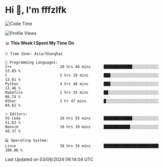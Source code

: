 # Hi 👋, I'm fffzlfk

<!--START_SECTION:waka-->
![Code Time](http://img.shields.io/badge/Code%20Time-862%20hrs%2042%20mins-blue)

![Profile Views](http://img.shields.io/badge/Profile%20Views-0-blue)

📊 **This Week I Spent My Time On** 

```text
🕑︎ Time Zone: Asia/Shanghai

💬 Programming Languages: 
C++                      20 hrs 46 mins      █████████████░░░░░░░░░░░░   53.85 % 
C                        5 hrs 19 mins       ███░░░░░░░░░░░░░░░░░░░░░░   13.81 % 
Python                   4 hrs 48 mins       ███░░░░░░░░░░░░░░░░░░░░░░   12.46 % 
Makefile                 2 hrs 35 mins       ██░░░░░░░░░░░░░░░░░░░░░░░   06.74 % 
Other                    1 hr 47 mins        █░░░░░░░░░░░░░░░░░░░░░░░░   04.62 % 

🔥 Editors: 
VS Code                  19 hrs 55 mins      █████████████░░░░░░░░░░░░   51.63 % 
Neovim                   18 hrs 39 mins      ████████████░░░░░░░░░░░░░   48.37 % 

💻 Operating System: 
Linux                    38 hrs 34 mins      █████████████████████████   100.00 % 
```


 Last Updated on 03/08/2024 06:14:04 UTC
<!--END_SECTION:waka-->
